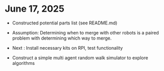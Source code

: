 # June 17, 2025

- Constructed potential parts list (see README.md)
- Assumption: Determining when to merge with other robots is a paired problem with determining which way to merge.

- Next : Install necessary kits on RPI, test functionality
- Construct a simple multi agent random walk simulator to explore algorithms
